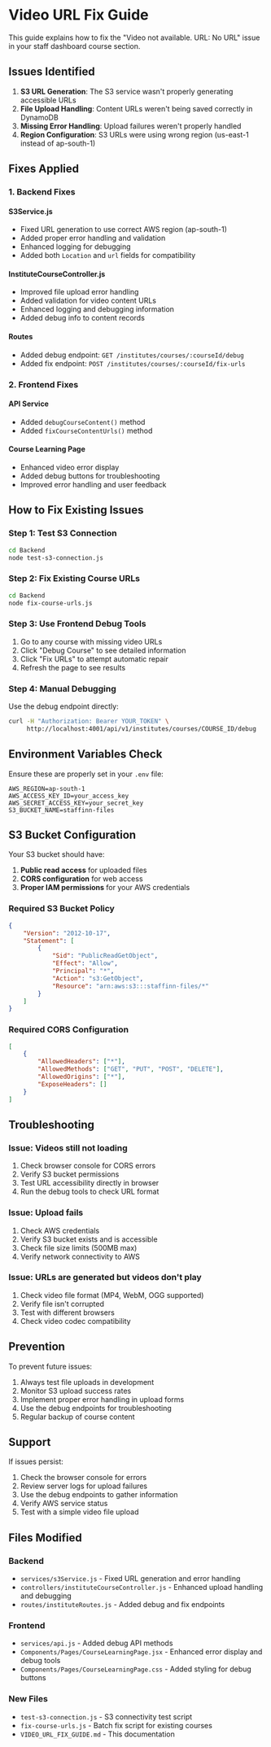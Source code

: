 # Video URL Fix Guide

This guide explains how to fix the "Video not available. URL: No URL" issue in your staff dashboard course section.

## Issues Identified

1. **S3 URL Generation**: The S3 service wasn't properly generating accessible URLs
2. **File Upload Handling**: Content URLs weren't being saved correctly in DynamoDB
3. **Missing Error Handling**: Upload failures weren't properly handled
4. **Region Configuration**: S3 URLs were using wrong region (us-east-1 instead of ap-south-1)

## Fixes Applied

### 1. Backend Fixes

#### S3Service.js
- Fixed URL generation to use correct AWS region (ap-south-1)
- Added proper error handling and validation
- Enhanced logging for debugging
- Added both `Location` and `url` fields for compatibility

#### InstituteCourseController.js
- Improved file upload error handling
- Added validation for video content URLs
- Enhanced logging and debugging information
- Added debug info to content records

#### Routes
- Added debug endpoint: `GET /institutes/courses/:courseId/debug`
- Added fix endpoint: `POST /institutes/courses/:courseId/fix-urls`

### 2. Frontend Fixes

#### API Service
- Added `debugCourseContent()` method
- Added `fixCourseContentUrls()` method

#### Course Learning Page
- Enhanced video error display
- Added debug buttons for troubleshooting
- Improved error handling and user feedback

## How to Fix Existing Issues

### Step 1: Test S3 Connection
```bash
cd Backend
node test-s3-connection.js
```

### Step 2: Fix Existing Course URLs
```bash
cd Backend
node fix-course-urls.js
```

### Step 3: Use Frontend Debug Tools
1. Go to any course with missing video URLs
2. Click "Debug Course" to see detailed information
3. Click "Fix URLs" to attempt automatic repair
4. Refresh the page to see results

### Step 4: Manual Debugging
Use the debug endpoint directly:
```bash
curl -H "Authorization: Bearer YOUR_TOKEN" \
     http://localhost:4001/api/v1/institutes/courses/COURSE_ID/debug
```

## Environment Variables Check

Ensure these are properly set in your `.env` file:
```
AWS_REGION=ap-south-1
AWS_ACCESS_KEY_ID=your_access_key
AWS_SECRET_ACCESS_KEY=your_secret_key
S3_BUCKET_NAME=staffinn-files
```

## S3 Bucket Configuration

Your S3 bucket should have:
1. **Public read access** for uploaded files
2. **CORS configuration** for web access
3. **Proper IAM permissions** for your AWS credentials

### Required S3 Bucket Policy
```json
{
    "Version": "2012-10-17",
    "Statement": [
        {
            "Sid": "PublicReadGetObject",
            "Effect": "Allow",
            "Principal": "*",
            "Action": "s3:GetObject",
            "Resource": "arn:aws:s3:::staffinn-files/*"
        }
    ]
}
```

### Required CORS Configuration
```json
[
    {
        "AllowedHeaders": ["*"],
        "AllowedMethods": ["GET", "PUT", "POST", "DELETE"],
        "AllowedOrigins": ["*"],
        "ExposeHeaders": []
    }
]
```

## Troubleshooting

### Issue: Videos still not loading
1. Check browser console for CORS errors
2. Verify S3 bucket permissions
3. Test URL accessibility directly in browser
4. Run the debug tools to check URL format

### Issue: Upload fails
1. Check AWS credentials
2. Verify S3 bucket exists and is accessible
3. Check file size limits (500MB max)
4. Verify network connectivity to AWS

### Issue: URLs are generated but videos don't play
1. Check video file format (MP4, WebM, OGG supported)
2. Verify file isn't corrupted
3. Test with different browsers
4. Check video codec compatibility

## Prevention

To prevent future issues:
1. Always test file uploads in development
2. Monitor S3 upload success rates
3. Implement proper error handling in upload forms
4. Use the debug endpoints for troubleshooting
5. Regular backup of course content

## Support

If issues persist:
1. Check the browser console for errors
2. Review server logs for upload failures
3. Use the debug endpoints to gather information
4. Verify AWS service status
5. Test with a simple video file upload

## Files Modified

### Backend
- `services/s3Service.js` - Fixed URL generation and error handling
- `controllers/instituteCourseController.js` - Enhanced upload handling and debugging
- `routes/instituteRoutes.js` - Added debug and fix endpoints

### Frontend
- `services/api.js` - Added debug API methods
- `Components/Pages/CourseLearningPage.jsx` - Enhanced error display and debug tools
- `Components/Pages/CourseLearningPage.css` - Added styling for debug buttons

### New Files
- `test-s3-connection.js` - S3 connectivity test script
- `fix-course-urls.js` - Batch fix script for existing courses
- `VIDEO_URL_FIX_GUIDE.md` - This documentation